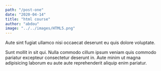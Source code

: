 ```yaml
---
path: "/post-one"
date: "2020-04-14"
title: "html course" 
author: "abdou"
image: "../../images/HTML5.png"
---
```


Aute sint fugiat ullamco nisi occaecat deserunt eu quis dolore voluptate.

Sunt mollit in sit qui. Nulla commodo cillum ipsum veniam quis commodo pariatur excepteur consectetur deserunt in. Aute minim ut magna adipisicing laborum eu aute aute reprehenderit aliquip enim pariatur.
